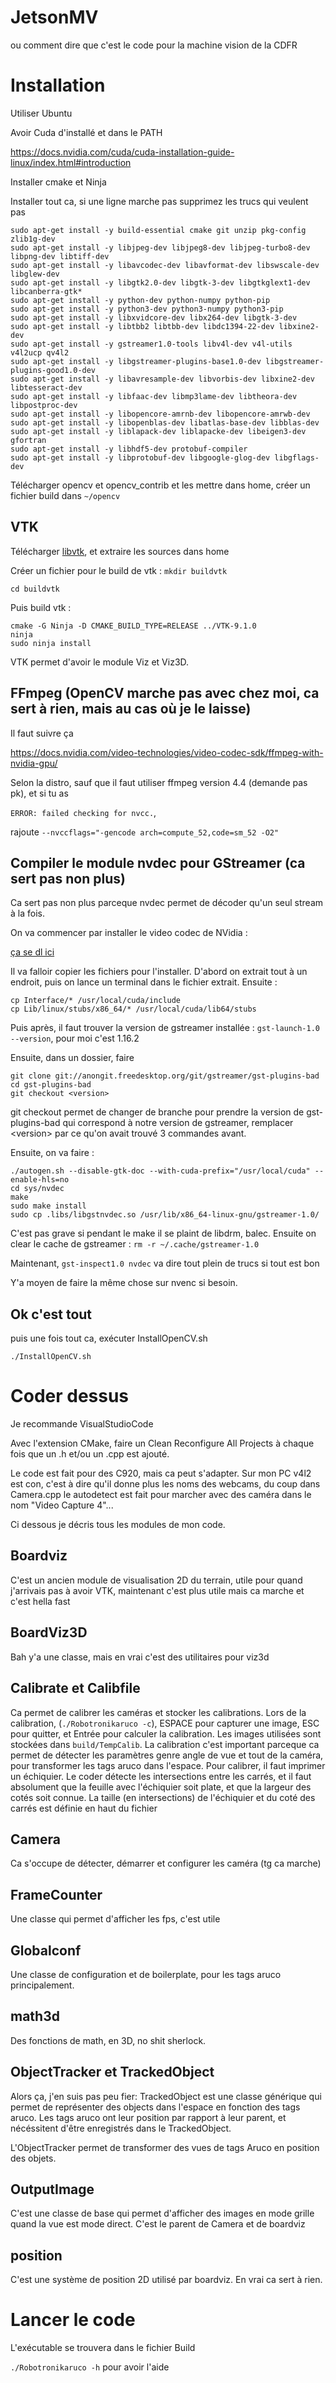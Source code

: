 # JetsonMV
ou comment dire que c'est le code pour la machine vision de la CDFR

# Installation
Utiliser Ubuntu

Avoir Cuda d'installé et dans le PATH

https://docs.nvidia.com/cuda/cuda-installation-guide-linux/index.html#introduction

Installer cmake et Ninja

Installer tout ca, si une ligne marche pas supprimez les trucs qui veulent pas
```console
sudo apt-get install -y build-essential cmake git unzip pkg-config zlib1g-dev
sudo apt-get install -y libjpeg-dev libjpeg8-dev libjpeg-turbo8-dev libpng-dev libtiff-dev
sudo apt-get install -y libavcodec-dev libavformat-dev libswscale-dev libglew-dev
sudo apt-get install -y libgtk2.0-dev libgtk-3-dev libgtkglext1-dev libcanberra-gtk*
sudo apt-get install -y python-dev python-numpy python-pip
sudo apt-get install -y python3-dev python3-numpy python3-pip
sudo apt-get install -y libxvidcore-dev libx264-dev libgtk-3-dev
sudo apt-get install -y libtbb2 libtbb-dev libdc1394-22-dev libxine2-dev
sudo apt-get install -y gstreamer1.0-tools libv4l-dev v4l-utils v4l2ucp qv4l2 
sudo apt-get install -y libgstreamer-plugins-base1.0-dev libgstreamer-plugins-good1.0-dev
sudo apt-get install -y libavresample-dev libvorbis-dev libxine2-dev libtesseract-dev
sudo apt-get install -y libfaac-dev libmp3lame-dev libtheora-dev libpostproc-dev
sudo apt-get install -y libopencore-amrnb-dev libopencore-amrwb-dev
sudo apt-get install -y libopenblas-dev libatlas-base-dev libblas-dev
sudo apt-get install -y liblapack-dev liblapacke-dev libeigen3-dev gfortran
sudo apt-get install -y libhdf5-dev protobuf-compiler
sudo apt-get install -y libprotobuf-dev libgoogle-glog-dev libgflags-dev
```
Télécharger opencv et opencv_contrib et les mettre dans home, créer un fichier build dans `~/opencv`

## VTK

Télécharger [libvtk](https://vtk.org/download/), et extraire les sources dans home

Créer un fichier pour le build de vtk : `mkdir buildvtk`

`cd buildvtk`

Puis build vtk : 
```console
cmake -G Ninja -D CMAKE_BUILD_TYPE=RELEASE ../VTK-9.1.0
ninja
sudo ninja install
```

VTK permet d'avoir le module Viz et Viz3D.

## FFmpeg (OpenCV marche pas avec chez moi, ca sert à rien, mais au cas où je le laisse)

Il faut suivre ça 

https://docs.nvidia.com/video-technologies/video-codec-sdk/ffmpeg-with-nvidia-gpu/

Selon la distro, sauf que il faut utiliser ffmpeg version 4.4 (demande pas pk), et si tu as 

`ERROR: failed checking for nvcc.`, 

rajoute `--nvccflags="-gencode arch=compute_52,code=sm_52 -O2"`

## Compiler le module nvdec pour GStreamer (ca sert pas non plus)

Ca sert pas non plus parceque nvdec permet de décoder qu'un seul stream à la fois.

On va commencer par installer le video codec de NVidia :

[ça se dl ici](https://developer.nvidia.com/nvidia-video-codec-sdk/download)

Il va falloir copier les fichiers pour l'installer.
D'abord on extrait tout à un endroit, puis on lance un terminal dans le fichier extrait.
Ensuite :
```console
cp Interface/* /usr/local/cuda/include
cp Lib/linux/stubs/x86_64/* /usr/local/cuda/lib64/stubs
```

Puis après, il faut trouver la version de gstreamer installée : `gst-launch-1.0 --version`, pour moi c'est 1.16.2

Ensuite, dans un dossier, faire 
```console
git clone git://anongit.freedesktop.org/git/gstreamer/gst-plugins-bad
cd gst-plugins-bad
git checkout <version>
```
git checkout permet de changer de branche pour prendre la version de gst-plugins-bad qui correspond à notre version de gstreamer, remplacer \<version\> par ce qu'on avait trouvé 3 commandes avant.

Ensuite, on va faire :
```
./autogen.sh --disable-gtk-doc --with-cuda-prefix="/usr/local/cuda" --enable-hls=no
cd sys/nvdec
make
sudo make install
sudo cp .libs/libgstnvdec.so /usr/lib/x86_64-linux-gnu/gstreamer-1.0/
```
C'est pas grave si pendant le make il se plaint de libdrm, balec.
Ensuite on clear le cache de gstreamer : `rm -r ~/.cache/gstreamer-1.0`

Maintenant, `gst-inspect1.0 nvdec` va dire tout plein de trucs si tout est bon

Y'a moyen de faire la même chose sur nvenc si besoin.

## Ok c'est tout

puis une fois tout ca, exécuter InstallOpenCV.sh

`./InstallOpenCV.sh`

# Coder dessus
Je recommande VisualStudioCode

Avec l'extension CMake, faire un Clean Reconfigure All Projects à chaque fois que un .h et/ou un .cpp est ajouté.

Le code est fait pour des C920, mais ca peut s'adapter.
Sur mon PC v4l2 est con, c'est à dire qu'il donne plus les noms des webcams, du coup dans Camera.cpp le autodetect est fait pour marcher avec des caméra dans le nom "Video Capture 4"...

Ci dessous je décris tous les modules de mon code.

## Boardviz

C'est un ancien module de visualisation 2D du terrain, utile pour quand j'arrivais pas à avoir VTK, maintenant c'est plus utile mais ca marche et c'est hella fast

## BoardViz3D

Bah y'a une classe, mais en vrai c'est des utilitaires pour viz3d

## Calibrate et Calibfile

Ca permet de calibrer les caméras et stocker les calibrations. Lors de la calibration, (`./Robotronikaruco -c`), ESPACE pour capturer une image, ESC pour quitter, et Entrée pour calculer la calibration. Les images utilisées sont stockées dans `build/TempCalib`.
La calibration c'est important parceque ca permet de détecter les paramètres genre angle de vue et tout de la caméra, pour transformer les tags aruco dans l'espace.
Pour calibrer, il faut imprimer un échiquier. Le coder détecte les intersections entre les carrés, et il faut absolument que la feuille avec l'échiquier soit plate, et que la largeur des cotés soit connue. La taille (en intersections) de l'échiquier et du coté des carrés est définie en haut du fichier

## Camera

Ca s'occupe de détecter, démarrer et configurer les caméra (tg ca marche)

## FrameCounter

Une classe qui permet d'afficher les fps, c'est utile

## Globalconf

Une classe de configuration et de boilerplate, pour les tags aruco principalement.

## math3d

Des fonctions de math, en 3D, no shit sherlock.

## ObjectTracker et TrackedObject

Alors ça, j'en suis pas peu fier: 
TrackedObject est une classe générique qui permet de représenter des objects dans l'espace en fonction des tags aruco. Les tags aruco ont leur position par rapport à leur parent, et nécéssitent d'être enregistrés dans le TrackedObject.

L'ObjectTracker permet de transformer des vues de tags Aruco en position des objets.

## OutputImage

C'est une classe de base qui permet d'afficher des images en mode grille quand la vue est mode direct. C'est le parent de Camera et de boardviz

## position

C'est une système de position 2D utilisé par boardviz. En vrai ca sert à rien.

# Lancer le code

L'exécutable se trouvera dans le fichier Build

`./Robotronikaruco -h` pour avoir l'aide